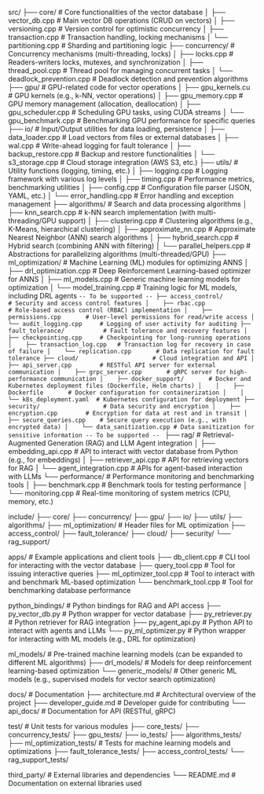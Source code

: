 src/
├── core/                     # Core functionalities of the vector database
│    ├── vector_db.cpp         # Main vector DB operations (CRUD on vectors)
│    ├── versioning.cpp        # Version control for optimistic concurrency
│    ├── transaction.cpp       # Transaction handling, locking mechanisms
│    └── partitioning.cpp      # Sharding and partitioning logic
├── concurrency/               # Concurrency mechanisms (multi-threading, locks)
│    ├── locks.cpp             # Readers-writers locks, mutexes, and synchronization
│    ├── thread_pool.cpp       # Thread pool for managing concurrent tasks
│    └── deadlock_prevention.cpp  # Deadlock detection and prevention algorithms
├── gpu/                       # GPU-related code for vector operations
│    ├── gpu_kernels.cu        # GPU kernels (e.g., k-NN, vector operations)
│    ├── gpu_memory.cpp        # GPU memory management (allocation, deallocation)
│    ├── gpu_scheduler.cpp     # Scheduling GPU tasks, using CUDA streams
│    └── gpu_benchmark.cpp     # Benchmarking GPU performance for specific queries
├── io/                        # Input/Output utilities for data loading, persistence
│    ├── data_loader.cpp       # Load vectors from files or external databases
│    ├── wal.cpp               # Write-ahead logging for fault tolerance
│    ├── backup_restore.cpp    # Backup and restore functionalities
│    └── s3_storage.cpp        # Cloud storage integration (AWS S3, etc.)
├── utils/                     # Utility functions (logging, timing, etc.)
│    ├── logging.cpp           # Logging framework with various log levels
│    ├── timing.cpp            # Performance metrics, benchmarking utilities
│    ├── config.cpp            # Configuration file parser (JSON, YAML, etc.)
│    └── error_handling.cpp    # Error handling and exception management
├── algorithms/                # Search and data processing algorithms
│    ├── knn_search.cpp        # k-NN search implementation (with multi-threading/GPU support)
│    ├── clustering.cpp        # Clustering algorithms (e.g., K-Means, hierarchical clustering)
│    ├── approximate_nn.cpp    # Approximate Nearest Neighbor (ANN) search algorithms
│    ├── hybrid_search.cpp     # Hybrid search (combining ANN with filtering)
│    └── parallel_helpers.cpp  # Abstractions for parallelizing algorithms (multi-threaded/GPU)
├── ml_optimization/           # Machine Learning (ML) modules for optimizing ANNS
│    ├── drl_optimization.cpp  # Deep Reinforcement Learning-based optimizer for ANNS
│    ├── ml_models.cpp         # Generic machine learning models for optimization
│    └── model_training.cpp    # Training logic for ML models, including DRL agents
`-- To be supported --
├── access_control/            # Security and access control features
│    ├── rbac.cpp              # Role-based access control (RBAC) implementation
│    ├── permissions.cpp       # User-level permissions for read/write access
│    └── audit_logging.cpp     # Logging of user activity for auditing
├── fault_tolerance/           # Fault tolerance and recovery features
│    ├── checkpointing.cpp     # Checkpointing for long-running operations
│    ├── transaction_log.cpp   # Transaction log for recovery in case of failure
│    └── replication.cpp       # Data replication for fault tolerance
├── cloud/                     # Cloud integration and API
│    ├── api_server.cpp        # RESTful API server for external communication
│    ├── grpc_server.cpp       # gRPC server for high-performance communication
│    ├── docker_support/       # Docker and Kubernetes deployment files (Dockerfile, Helm charts)
│    │    ├── Dockerfile       # Docker configuration for containerization
│    │    └── k8s_deployment.yaml  # Kubernetes configuration for deployment
├── security/                  # Data security and encryption
│    ├── encryption.cpp        # Encryption for data at rest and in transit
│    ├── secure_queries.cpp    # Secure query execution (e.g., with encrypted data)
│    └── data_sanitization.cpp # Data sanitization for sensitive information
-- To be supported --
`
├── rag/                       # Retrieval-Augmented Generation (RAG) and LLM Agent integration
│    ├── embedding_api.cpp     # API to interact with vector database from Python (e.g., for embeddings)
│    ├── retriever_api.cpp     # API for retrieving vectors for RAG
│    └── agent_integration.cpp # APIs for agent-based interaction with LLMs
└── performance/               # Performance monitoring and benchmarking tools
│    ├── benchmark.cpp         # Benchmark tools for testing performance
│    └── monitoring.cpp        # Real-time monitoring of system metrics (CPU, memory, etc.)

include/
├── core/
├── concurrency/
├── gpu/
├── io/
├── utils/
├── algorithms/
├── ml_optimization/           # Header files for ML optimization
├── access_control/
├── fault_tolerance/
├── cloud/
├── security/
└── rag_support/

apps/                            # Example applications and client tools
├── db_client.cpp              # CLI tool for interacting with the vector database
├── query_tool.cpp             # Tool for issuing interactive queries
├── ml_optimizer_tool.cpp      # Tool to interact with and benchmark ML-based optimization
└── benchmark_tool.cpp         # Tool for benchmarking database performance

python_bindings/                 # Python bindings for RAG and API access
├── py_vector_db.py            # Python wrapper for vector database
├── py_retriever.py            # Python retriever for RAG integration
├── py_agent_api.py            # Python API to interact with agents and LLMs
└── py_ml_optimizer.py         # Python wrapper for interacting with ML models (e.g., DRL for optimization)

ml_models/                       # Pre-trained machine learning models (can be expanded to different ML algorithms)
├── drl_models/                # Models for deep reinforcement learning-based optimization
└── generic_models/            # Other generic ML models (e.g., supervised models for vector search optimization)

docs/                            # Documentation
├── architecture.md            # Architectural overview of the project
├── developer_guide.md         # Developer guide for contributing
└── api_docs/                  # Documentation for API (RESTful, gRPC)

test/                            # Unit tests for various modules
├── core_tests/
├── concurrency_tests/
├── gpu_tests/
├── io_tests/
├── algorithms_tests/
├── ml_optimization_tests/     # Tests for machine learning models and optimizations
├── fault_tolerance_tests/
├── access_control_tests/
└── rag_support_tests/

third_party/                     # External libraries and dependencies
└── README.md                  # Documentation on external libraries used
